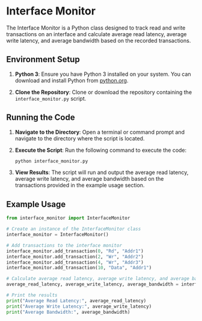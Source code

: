 # Interface Monitor

The Interface Monitor is a Python class designed to track read and write transactions on an interface and calculate average read latency, average write latency, and average bandwidth based on the recorded transactions.

## Environment Setup

1. **Python 3**: Ensure you have Python 3 installed on your system. You can download and install Python from [python.org](https://www.python.org/downloads/).

2. **Clone the Repository**: Clone or download the repository containing the `interface_monitor.py` script.

## Running the Code

1. **Navigate to the Directory**: Open a terminal or command prompt and navigate to the directory where the script is located.

2. **Execute the Script**: Run the following command to execute the code:

    ```bash
    python interface_monitor.py
    ```

3. **View Results**: The script will run and output the average read latency, average write latency, and average bandwidth based on the transactions provided in the example usage section.

## Example Usage

```python
from interface_monitor import InterfaceMonitor

# Create an instance of the InterfaceMonitor class
interface_monitor = InterfaceMonitor()

# Add transactions to the interface monitor
interface_monitor.add_transaction(0, "Rd", "Addr1")
interface_monitor.add_transaction(2, "Wr", "Addr2")
interface_monitor.add_transaction(4, "Wr", "Addr3")
interface_monitor.add_transaction(10, "Data", "Addr1")

# Calculate average read latency, average write latency, and average bandwidth
average_read_latency, average_write_latency, average_bandwidth = interface_monitor.calculate_latency_bandwidth()

# Print the results
print("Average Read Latency:", average_read_latency)
print("Average Write Latency:", average_write_latency)
print("Average Bandwidth:", average_bandwidth)
